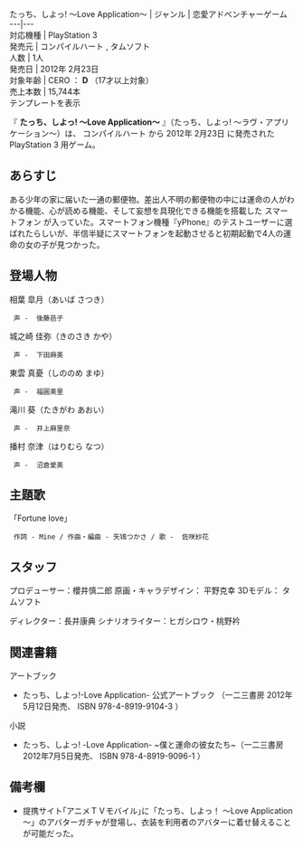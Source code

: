 たっち、しよっ! 〜Love Application〜  |  ジャンル  |  恋愛アドベンチャーゲーム   
---|---  
対応機種  |  PlayStation 3   
発売元  |  コンパイルハート  ,  タムソフト   
人数  |  1人   
発売日  |  2012年  2月23日   
対象年齢  |  CERO  ：  **D** （17才以上対象）   
売上本数  |  15,744本     
テンプレートを表示  
  
『 **たっち、しよっ! 〜Love Application〜** 』（たっち、しよっ! 〜ラヴ・アプリケーション〜）は、  コンパイルハート  から
2012年  2月23日  に発売された  PlayStation 3  用ゲーム。

##  あらすじ  

ある少年の家に届いた一通の郵便物。差出人不明の郵便物の中には運命の人がわかる機能、心が読める機能、そして妄想を具現化できる機能を搭載した  スマートフォン
が入っていた。スマートフォン機種『yPhone』のテストユーザーに選ばれたらしいが、半信半疑にスマートフォンを起動させると初期起動で4人の運命の女の子が見つかった。

##  登場人物  

相葉 皐月（あいば さつき）

     声 -  後藤邑子 
    
城之崎 佳弥（きのさき かや）

     声 -  下田麻美 
    
東雲 真憂（しののめ まゆ）

     声 -  福圓美里 
    
滝川 葵（たきがわ あおい）

     声 -  井上麻里奈 
    
播村 奈津（はりむら なつ）

     声 -  沼倉愛美 
    

##  主題歌  

「Fortune love」

     作詞 - Mine / 作曲・編曲 - 矢鴇つかさ / 歌 -  佐咲紗花 

##  スタッフ  

プロデューサー：櫻井慎二郎 原画・キャラデザイン：  平野克幸  3Dモデル：  タムソフト

ディレクター：長井康典 シナリオライター：ヒガシロウ・桃野衿

##  関連書籍  

アートブック

  * たっち、しよっ!-Love Application- 公式アートブック （一二三書房 2012年5月12日発売、  ISBN 978-4-8919-9104-3  ） 

小説

  * たっち、しよっ! -Love Application- ~僕と運命の彼女たち~（一二三書房 2012年7月5日発売、  ISBN 978-4-8919-9096-1  ） 

##  備考欄  

  * 提携サイト｢アニメＴＶモバイル｣に「たっち、しよっ！ ～Love Application～」のアバターガチャが登場し、衣装を利用者のアバターに着せ替えることが可能だった。 

